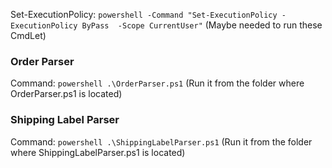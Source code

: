 Set-ExecutionPolicy: `powershell -Command "Set-ExecutionPolicy -ExecutionPolicy ByPass  -Scope CurrentUser"` (Maybe needed to run these CmdLet)

### Order Parser
Command:             `powershell .\OrderParser.ps1` (Run it from the folder where OrderParser.ps1 is located)

### Shipping Label Parser
Command:             `powershell .\ShippingLabelParser.ps1` (Run it from the folder where ShippingLabelParser.ps1 is located)
